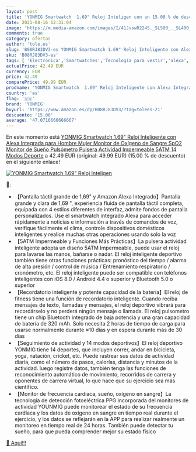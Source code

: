 ```yaml
---
layout: post
title: 'YONMIG Smartwatch  1.69" Reloj Inteligen con un 15.00 % de descuento'
date: 2021-08-16 12:31:04
image: 'https://m.media-amazon.com/images/I/41JvswR224S._SL500_._SL400_.jpg'
comments: true
category: ofertas
author: 'tole.es'
slug: 'B08RJ83DV3-es YONMIG Smartwatch 1.69" Reloj Inteligente con Alexa...'
sku: 'B08RJ83DV3-es'
tags: [ 'Electrónica','Smartwatches','Tecnología para vestir','alexa','yonmig', ]
actualPrice: 42.49 EUR
currency: EUR
price: 42.49
comparePrice: 49.99 EUR
prodname: 'YONMIG Smartwatch  1.69" Reloj Inteligente con Alexa Integrada para Hombre Mujer  Monitor de Oxígeno de Sangre SpO2   Monitor de Sueño  Pulsómetro  Pulsera Actividad Impermeable 5ATM 14 Modos Deporte'
country: 'es'
flag: '🇪🇸'
brand: 'YONMIG'
buyurl: 'https://www.amazon.es/dp/B08RJ83DV3/?tag=tolees-21'
descuento: '15.00'
average: '47.0716666666667'
---
```


En este momento está [YONMIG Smartwatch  1.69" Reloj Inteligente con Alexa Integrada para Hombre Mujer  Monitor de Oxígeno de Sangre SpO2   Monitor de Sueño  Pulsómetro  Pulsera Actividad Impermeable 5ATM 14 Modos Deporte](https://www.amazon.es/dp/B08RJ83DV3/?tag=tolees-21) a 42.49 EUR (original: 49.99 EUR) (15.00 %  de descuento) en el siguiente enlace!

[![YONMIG Smartwatch  1.69" Reloj Inteligen](https://m.media-amazon.com/images/I/41JvswR224S._SL500_._SL400_.jpg)](https://www.amazon.es/dp/B08RJ83DV3/?tag=tolees-21)

🔎:

- 【Pantalla táctil grande de 1,69" y Amazon Alexa Integrado】Pantalla grande y clara de 1,69 ", experiencia fluida de pantalla táctil completa, equipada con 4 estilos diferentes de interfaz, admite fondos de pantalla personalizados. Use el smartwatch integrado Alexa para acceder rápidamente a noticias e información a través de comandos de voz, verifique fácilmente el clima, controle dispositivos domésticos inteligentes y realice muchas otras operaciones usando solo la voz
- 【5ATM Impermeable y Funciones Más Prácticas】La pulsera actividad inteligente adopta un diseño 5ATM Impermeable, puede usar el reloj para lavarse las manos, bañarse o nadar. El reloj inteligente deportivo también tiene otras funciones prácticas: pronóstico del tiempo / alarma de alta presión / control de música / Entrenamiento respiratorio / cronómetro, etc. El reloj inteligente puede ser compatible con teléfonos inteligentes con iOS 8.0 / Android 4.4 o superior y Bluetooth 5.0 o superior
- 【Recordatorio inteligente y potente capacidad de la batería】El reloj de fitness tiene una función de recordatorio inteligente. Cuando reciba mensajes de texto, llamadas y mensajes, el reloj deportivo vibrará para recordárselo y no perderá ningún mensaje o llamada. El reloj pulsometro tiene un chip Bluetooth integrado de baja potencia y una gran capacidad de batería de 320 mAh. Solo necesita 2 horas de tiempo de carga para usarse normalmente durante ≈10 días y en espera durante más de 30 días
- 【Seguimiento de actividad y 14 modos deportivos】El reloj deportivo YONMIG tiene 14 deportes, que incluyen correr, andar en bicicleta, yoga, natación, cricket, etc. Puede rastrear sus datos de actividad diaria, como el número de pasos, calorías, distancia y minutos de la actividad. luego registre datos, también tenga las funciones de reconocimiento automático de movimiento, recorridos de carrera y oponentes de carrera virtual, lo que hace que su ejercicio sea más científico.
- 【Monitor de frecuencia cardíaca, sueño, oxígeno en sangre】La tecnología de detección fotoeléctrica PPG incorporada del monitores de actividad YOUNMIG puede monitorear el estado de su frecuencia cardíaca y los datos de oxígeno en sangre en tiempo real durante el ejercicio, y los datos se reflejarán en la APP para realizar realmente un monitoreo en tiempo real de 24 horas. También puede detectar tu sueño, para que pueda comprender mejor su estado físico

[🛒 Aquí!!!](https://www.amazon.es/dp/B08RJ83DV3/?tag=tolees-21)
